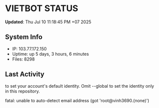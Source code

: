 # VIETBOT STATUS
**Updated**: Thu Jul 10 11:18:45 PM +07 2025

## System Info
- IP: 103.77.172.150
- Uptime: up 5 days, 3 hours, 6 minutes
- Files: 8298

## Last Activity

to set your account's default identity.
Omit --global to set the identity only in this repository.

fatal: unable to auto-detect email address (got 'root@vinh3690.(none)')
